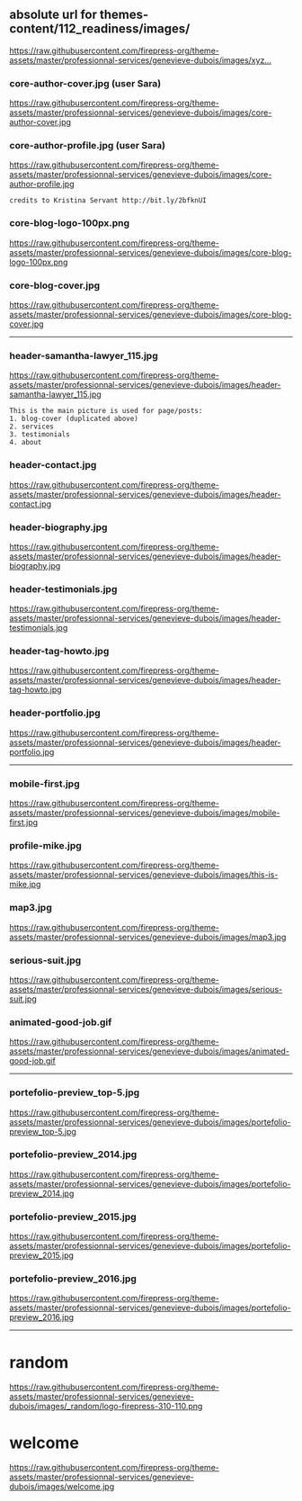## absolute url for themes-content/112_readiness/images/
https://raw.githubusercontent.com/firepress-org/theme-assets/master/professionnal-services/genevieve-dubois/images/xyz…

### core-author-cover.jpg (user Sara)
https://raw.githubusercontent.com/firepress-org/theme-assets/master/professionnal-services/genevieve-dubois/images/core-author-cover.jpg

### core-author-profile.jpg (user Sara)
https://raw.githubusercontent.com/firepress-org/theme-assets/master/professionnal-services/genevieve-dubois/images/core-author-profile.jpg
	
	credits to Kristina Servant http://bit.ly/2bfknUI

### core-blog-logo-100px.png
https://raw.githubusercontent.com/firepress-org/theme-assets/master/professionnal-services/genevieve-dubois/images/core-blog-logo-100px.png

### core-blog-cover.jpg
https://raw.githubusercontent.com/firepress-org/theme-assets/master/professionnal-services/genevieve-dubois/images/core-blog-cover.jpg

---

### header-samantha-lawyer_115.jpg
https://raw.githubusercontent.com/firepress-org/theme-assets/master/professionnal-services/genevieve-dubois/images/header-samantha-lawyer_115.jpg

	This is the main picture is used for page/posts:
	1. blog-cover (duplicated above)
	2. services
	3. testimonials
	4. about

### header-contact.jpg
https://raw.githubusercontent.com/firepress-org/theme-assets/master/professionnal-services/genevieve-dubois/images/header-contact.jpg

### header-biography.jpg
https://raw.githubusercontent.com/firepress-org/theme-assets/master/professionnal-services/genevieve-dubois/images/header-biography.jpg

### header-testimonials.jpg
https://raw.githubusercontent.com/firepress-org/theme-assets/master/professionnal-services/genevieve-dubois/images/header-testimonials.jpg

### header-tag-howto.jpg
https://raw.githubusercontent.com/firepress-org/theme-assets/master/professionnal-services/genevieve-dubois/images/header-tag-howto.jpg

### header-portfolio.jpg
https://raw.githubusercontent.com/firepress-org/theme-assets/master/professionnal-services/genevieve-dubois/images/header-portfolio.jpg

---

### mobile-first.jpg
https://raw.githubusercontent.com/firepress-org/theme-assets/master/professionnal-services/genevieve-dubois/images/mobile-first.jpg

### profile-mike.jpg
https://raw.githubusercontent.com/firepress-org/theme-assets/master/professionnal-services/genevieve-dubois/images/this-is-mike.jpg

### map3.jpg
https://raw.githubusercontent.com/firepress-org/theme-assets/master/professionnal-services/genevieve-dubois/images/map3.jpg

### serious-suit.jpg
https://raw.githubusercontent.com/firepress-org/theme-assets/master/professionnal-services/genevieve-dubois/images/serious-suit.jpg

### animated-good-job.gif
https://raw.githubusercontent.com/firepress-org/theme-assets/master/professionnal-services/genevieve-dubois/images/animated-good-job.gif

---

### portefolio-preview_top-5.jpg
https://raw.githubusercontent.com/firepress-org/theme-assets/master/professionnal-services/genevieve-dubois/images/portefolio-preview_top-5.jpg

### portefolio-preview_2014.jpg
https://raw.githubusercontent.com/firepress-org/theme-assets/master/professionnal-services/genevieve-dubois/images/portefolio-preview_2014.jpg

### portefolio-preview_2015.jpg
https://raw.githubusercontent.com/firepress-org/theme-assets/master/professionnal-services/genevieve-dubois/images/portefolio-preview_2015.jpg

### portefolio-preview_2016.jpg
https://raw.githubusercontent.com/firepress-org/theme-assets/master/professionnal-services/genevieve-dubois/images/portefolio-preview_2016.jpg

---

# random
https://raw.githubusercontent.com/firepress-org/theme-assets/master/professionnal-services/genevieve-dubois/images/_random/logo-firepress-310-110.png

# welcome
https://raw.githubusercontent.com/firepress-org/theme-assets/master/professionnal-services/genevieve-dubois/images/welcome.jpg
